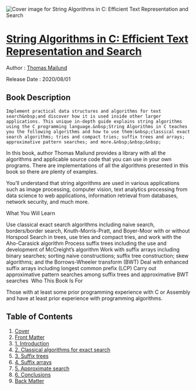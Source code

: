 ![Cover image for String Algorithms in C: Efficient Text Representation and Search](https://imgdetail.ebookreading.net/cover/cover/20200920/EB9781484259207.jpg)

[String Algorithms in C: Efficient Text Representation and Search](https://ebookreading.net/view/book/String+Algorithms+in+C%3A+Efficient+Text+Representation+and+Search-EB9781484259207_1.html "String Algorithms in C: Efficient Text Representation and Search")
====================================================================================================================

Author : [Thomas Mailund](https://ebookreading.net/search/author/Thomas+Mailund)

Release Date : 2020/08/01

Book Description
-----------------


    
    Implement practical data structures and algorithms for text search&nbsp;and discover how it is used inside other larger applications. This unique in-depth guide explains string algorithms using the C programming language.&nbsp;String Algorithms in C teaches you the following algorithms and how to use them:&nbsp;classical exact search algorithms; tries and compact tries; suffix trees and arrays; approximative pattern searches; and more.&nbsp;&nbsp;&nbsp;


In this book, author Thomas Mailund provides a library with all the algorithms and applicable source code that you can use in your own programs. There are implementations of all the algorithms presented in this book so there are plenty of examples.&nbsp;&nbsp;

You’ll understand that string algorithms are used in various applications such as image processing, computer vision, text analytics processing from data science to web applications, information retrieval from databases, network security, and much more.&nbsp;&nbsp;

What You Will Learn

  Use classical exact search      algorithms including naive search, borders/border search, Knuth-Morris-Pratt,      and Boyer-Moor with or without Horspool   Search in trees, use tries      and compact tries, and work with the Aho-Carasick algorithm  Process suffix trees      including the use and development of McCreight’s algorithm  Work with suffix arrays      including binary searches; sorting naive constructions; suffix tree      construction; skew algorithms; and the Borrows-Wheeler transform (BWT)  Deal with enhanced suffix      arrays including longest common prefix (LCP)  Carry out approximative      pattern searches among suffix trees and approximative BWT searches&nbsp; Who This Book Is For&nbsp;

Those with at least some prior programming experience with C or Assembly and have at least prior experience with programming algorithms.&nbsp;

  
  

Table of Contents
-----------------

1. [Cover](https://ebookreading.net/view/book/String+Algorithms+in+C%3A+Efficient+Text+Representation+and+Search-EB9781484259207_1.html)
1. [Front Matter](https://ebookreading.net/view/book/String+Algorithms+in+C%3A+Efficient+Text+Representation+and+Search-EB9781484259207_2.html)
1. [1.&nbsp;Introduction](https://ebookreading.net/view/book/String+Algorithms+in+C%3A+Efficient+Text+Representation+and+Search-EB9781484259207_3.html)
1. [2.&nbsp;Classical algorithms for exact search](https://ebookreading.net/view/book/String+Algorithms+in+C%3A+Efficient+Text+Representation+and+Search-EB9781484259207_4.html)
1. [3.&nbsp;Suffix trees](https://ebookreading.net/view/book/String+Algorithms+in+C%3A+Efficient+Text+Representation+and+Search-EB9781484259207_5.html)
1. [4.&nbsp;Suffix arrays](https://ebookreading.net/view/book/String+Algorithms+in+C%3A+Efficient+Text+Representation+and+Search-EB9781484259207_6.html)
1. [5.&nbsp;Approximate search](https://ebookreading.net/view/book/String+Algorithms+in+C%3A+Efficient+Text+Representation+and+Search-EB9781484259207_7.html)
1. [6.&nbsp;Conclusions](https://ebookreading.net/view/book/String+Algorithms+in+C%3A+Efficient+Text+Representation+and+Search-EB9781484259207_8.html)
1. [Back Matter](https://ebookreading.net/view/book/String+Algorithms+in+C%3A+Efficient+Text+Representation+and+Search-EB9781484259207_9.html)

